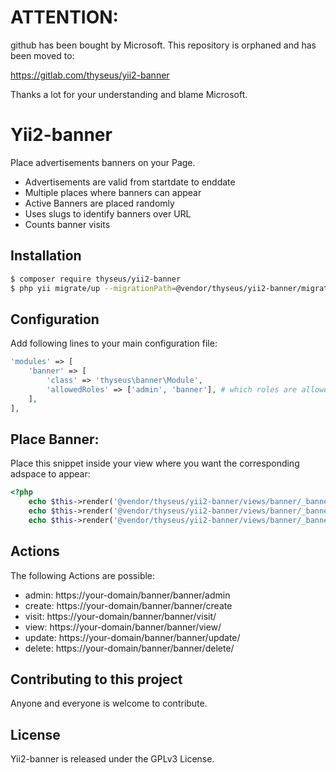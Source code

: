 # ATTENTION:

github has been bought by Microsoft. This repository is orphaned and has been moved to:

https://gitlab.com/thyseus/yii2-banner

Thanks a lot for your understanding and blame Microsoft.

# Yii2-banner

Place advertisements banners on your Page.
- Advertisements are valid from startdate to enddate
- Multiple places where banners can appear
- Active Banners are placed randomly 
- Uses slugs to identify banners over URL
- Counts banner visits

## Installation

```bash
$ composer require thyseus/yii2-banner
$ php yii migrate/up --migrationPath=@vendor/thyseus/yii2-banner/migrations
```

## Configuration

Add following lines to your main configuration file:

```php
'modules' => [
    'banner' => [
        'class' => 'thyseus\banner\Module',
        'allowedRoles' => ['admin', 'banner'], # which roles are allowed to administrate banners?
    ],
],
```

## Place Banner:

Place this snippet inside your view where you want the corresponding adspace to appear:
```php
<?php
    echo $this->render('@vendor/thyseus/yii2-banner/views/banner/_banner', ['adspace' => 'location_header_top']);
    echo $this->render('@vendor/thyseus/yii2-banner/views/banner/_banner', ['adspace' => 'location_header_right']);
    echo $this->render('@vendor/thyseus/yii2-banner/views/banner/_banner', ['adspace' => 'location_header_bottom']);
```
## Actions

The following Actions are possible:

* admin:  https://your-domain/banner/banner/admin
* create: https://your-domain/banner/banner/create
* visit:  https://your-domain/banner/banner/visit/<slug>
* view:   https://your-domain/banner/banner/view/<slug>
* update: https://your-domain/banner/banner/update/<slug>
* delete: https://your-domain/banner/banner/delete/<slug>

## Contributing to this project

Anyone and everyone is welcome to contribute.

## License

Yii2-banner is released under the GPLv3 License.

